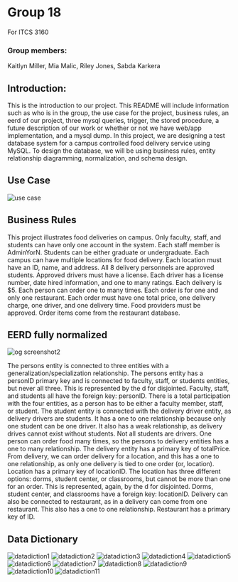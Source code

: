 # Group 18
For ITCS 3160


### Group members:
Kaitlyn Miller,
Mia Malic,
Riley Jones, Sabda Karkera

## Introduction:
This is the introduction to our project. This README will include information such as who is in the group, the use case for the project, business rules, an eerd of our project, three mysql queries, trigger, the stored procedure, a future description of our work or whether or not we have web/app implementation, and a mysql dump. In this project, we are designing a test database system for a campus controlled food delivery service using MySQL. To design the database, we will be using business rules, entity relationship diagramming, normalization, and schema design.

## Use Case
![use case](https://user-images.githubusercontent.com/54413670/78729843-2293ce80-7909-11ea-8c31-156b9b6a188e.PNG)

    

## Business Rules
This project illustrates food deliveries on campus.
Only faculty, staff, and students can have only one account in the system.
Each staff member is AdminYorN.
Students can be either graduate or undergraduate.
Each campus can have multiple locations for food delivery.
Each location must have an ID, name, and address.
All 8 delivery personnels are approved students.
Approved drivers must have a license. 
Each driver has a license number, date hired information, and one to many ratings.
Each delivery is $5.
Each person can order one to many times.
Each order is for one and only one restaurant.
Each order must have one total price, one delivery charge, one driver, and one delivery time.
Food providers must be approved.
Order items come from the restaurant database.

## EERD fully normalized 

![og screenshot2](https://user-images.githubusercontent.com/54413670/78729920-5cfd6b80-7909-11ea-856c-762af96f7737.png)



The persons entity is connected to three entities with a generalization/specialization relationship. The persons entity has a personID primary key and is connected to faculty, staff, or students entities, but never all three. This is represented by the d for disjointed. Faculty, staff, and students all have the foreign key: personID. There is a total participation with the four entities, as a person has to be either a faculty member, staff, or student. The student entity is connected with the delivery driver entity, as delivery drivers are students. It has a one to one relationship because only one student can be one driver. It also has a weak relationship, as delivery drives cannot exist without students. Not all students are drivers. 
One person can order food many times, so the persons to delivery entities has a one to many relationship. The delivery entity has a primary key of totalPrice.  From delivery, we can order delivery for a location, and this has a one to one relationship, as only one delivery is tied to one order (or, location). Location has a primary key of locationID. The location has three different options: dorms, student center, or classrooms, but cannot be more than one for an order. This is represented, again, by the d for disjointed. Dorms, student center, and classrooms have a foreign key: locationID. 
Delivery can also be connected to restaurant, as in a delivery can come from one restaurant. This also has a one to one relationship. Restaurant has a primary key of ID.

 ## Data Dictionary 
![datadiction1](https://user-images.githubusercontent.com/54413670/78729964-7b636700-7909-11ea-99ea-a6c2fce2092b.PNG)
![datadiction2](https://user-images.githubusercontent.com/54413670/78729967-7d2d2a80-7909-11ea-8e04-b725f2a62525.PNG)
![datadiction3](https://user-images.githubusercontent.com/54413670/78729969-7ef6ee00-7909-11ea-817d-74fcc92ce7e2.PNG)
![datadiction4](https://user-images.githubusercontent.com/54413670/78729974-81594800-7909-11ea-9677-427a30e79412.PNG)
![datadiction5](https://user-images.githubusercontent.com/54413670/78729980-83bba200-7909-11ea-9fd6-55d674f05969.PNG)
![datadiction6](https://user-images.githubusercontent.com/54413670/78729982-85856580-7909-11ea-9215-2096456e0175.PNG)
![datadiction7](https://user-images.githubusercontent.com/54413670/78729985-87e7bf80-7909-11ea-8466-ed7537c83739.PNG)
![datadiction8](https://user-images.githubusercontent.com/54413670/78729989-8a4a1980-7909-11ea-9510-12a8e132ab09.PNG)
![datadiction9](https://user-images.githubusercontent.com/54413670/78729991-8b7b4680-7909-11ea-81ff-0e7f8e60ea60.PNG)
![datadiction10](https://user-images.githubusercontent.com/54413670/78729992-8ddda080-7909-11ea-8520-77c44912a0b9.PNG)
![datadiction11](https://user-images.githubusercontent.com/54413670/78729995-8fa76400-7909-11ea-9412-53fc0e9bd30e.PNG)


